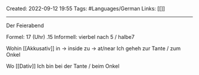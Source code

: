 Created: 2022-09-12 19:55
Tags: #Languages/German 
Links: [[]]
___

Der Feierabend

Formel: 17 (Uhr) .15
Informell: vierbel nach 5 / halbe7

Wohin [[Akkusativ]]
in -> inside
zu -> at/near
Ich geheh zur Tante / zum Onkel

Wo [[Dativ]]
Ich bin bei der Tante / beim Onkel
